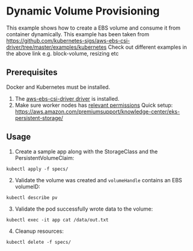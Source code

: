 # Dynamic Volume Provisioning
This example shows how to create a EBS volume and consume it from container dynamically.
This example has been taken from https://github.com/kubernetes-sigs/aws-ebs-csi-driver/tree/master/examples/kubernetes
Check out different examples in the above link e.g. block-volume, resizing etc

## Prerequisites

Docker and Kubernetes must be installed.

1. The [aws-ebs-csi-driver driver](https://github.com/kubernetes-sigs/aws-ebs-csi-driver) is installed.
2. Make sure worker nodes has [relevant permissions](https://aws.amazon.com/premiumsupport/knowledge-center/eks-persistent-storage/)
Quick setup: https://aws.amazon.com/premiumsupport/knowledge-center/eks-persistent-storage/

## Usage

1. Create a sample app along with the StorageClass and the PersistentVolumeClaim:
```
kubectl apply -f specs/
```

2. Validate the volume was created and `volumeHandle` contains an EBS volumeID:
```
kubectl describe pv
```

3. Validate the pod successfully wrote data to the volume:
```
kubectl exec -it app cat /data/out.txt
```

4. Cleanup resources:
```
kubectl delete -f specs/
```

